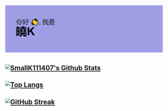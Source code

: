 # [![HeaderImage](./header.png)]([https://](https://github.com/SmallK111407))
## [![SmallK111407's Github Stats](https://github-readme-stats.vercel.app/api?username=SmallK111407&show_icons=true)](https://github.com/SmallK111407)
## [![Top Langs](https://github-readme-stats.vercel.app/api/top-langs/?username=SmallK111407&hide=less)](https://github.com/SmallK111407)
## [![GitHub Streak](https://github-readme-streak-stats.herokuapp.com/?user=SmallK111407)](https://git.io/streak-stats)
